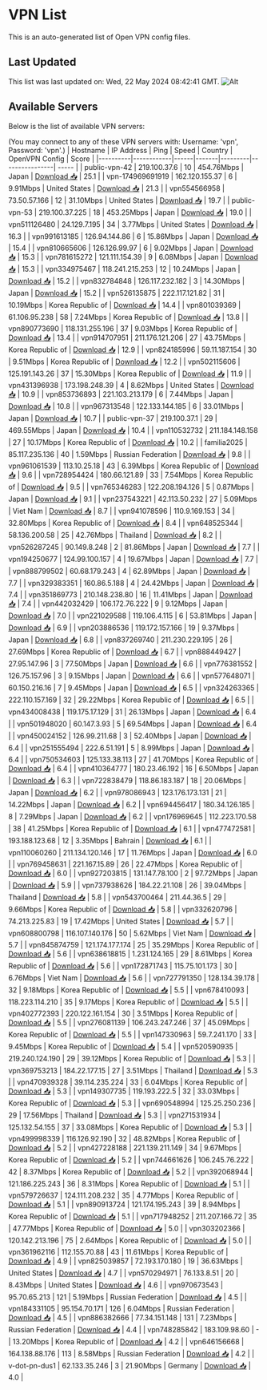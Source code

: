 # VPN List

This is an auto-generated list of Open VPN config files.

## Last Updated

This list was last updated on: Wed, 22 May 2024 08:42:41 GMT.
![Alt](https://repobeats.axiom.co/api/embed/186b98318ef1479477931607c1ad7d823f12451f.svg "Repobeats analytics image")

## Available Servers

Below is the list of available VPN servers:

(You may connect to any of these VPN servers with: Username: 'vpn', Password: 'vpn'.)
| Hostname | IP Address | Ping | Speed | Country | OpenVPN Config | Score |
|----------|------------|------|-------|---------|----------------| ----- |
| public-vpn-42 | 219.100.37.6 | 10 | 454.76Mbps | Japan | [Download 📥](./configs/server_0_JP.ovpn) | 25.1 |
| vpn-174969691919 | 162.120.155.37 | 6 | 9.91Mbps | United States | [Download 📥](./configs/server_1_US.ovpn) | 21.3 |
| vpn554566958 | 73.50.57.166 | 12 | 31.10Mbps | United States | [Download 📥](./configs/server_2_US.ovpn) | 19.7 |
| public-vpn-53 | 219.100.37.225 | 18 | 453.25Mbps | Japan | [Download 📥](./configs/server_3_JP.ovpn) | 19.0 |
| vpn511126480 | 24.129.7.195 | 34 | 3.77Mbps | United States | [Download 📥](./configs/server_4_US.ovpn) | 16.3 |
| vpn991613185 | 126.94.144.86 | 6 | 15.86Mbps | Japan | [Download 📥](./configs/server_5_JP.ovpn) | 15.4 |
| vpn810665606 | 126.126.99.97 | 6 | 9.02Mbps | Japan | [Download 📥](./configs/server_6_JP.ovpn) | 15.3 |
| vpn781615272 | 121.111.154.39 | 9 | 6.08Mbps | Japan | [Download 📥](./configs/server_7_JP.ovpn) | 15.3 |
| vpn334975467 | 118.241.215.253 | 12 | 10.24Mbps | Japan | [Download 📥](./configs/server_8_JP.ovpn) | 15.2 |
| vpn832784848 | 126.117.232.182 | 3 | 14.30Mbps | Japan | [Download 📥](./configs/server_9_JP.ovpn) | 15.2 |
| vpn526135875 | 222.117.121.82 | 31 | 10.19Mbps | Korea Republic of | [Download 📥](./configs/server_10_KR.ovpn) | 14.4 |
| vpn801039369 | 61.106.95.238 | 58 | 7.24Mbps | Korea Republic of | [Download 📥](./configs/server_11_KR.ovpn) | 13.8 |
| vpn890773690 | 118.131.255.196 | 37 | 9.03Mbps | Korea Republic of | [Download 📥](./configs/server_12_KR.ovpn) | 13.4 |
| vpn914707951 | 211.176.121.206 | 27 | 43.75Mbps | Korea Republic of | [Download 📥](./configs/server_13_KR.ovpn) | 12.9 |
| vpn824185996 | 59.11.187.154 | 30 | 9.51Mbps | Korea Republic of | [Download 📥](./configs/server_14_KR.ovpn) | 12.2 |
| vpn502115606 | 125.191.143.26 | 37 | 15.30Mbps | Korea Republic of | [Download 📥](./configs/server_15_KR.ovpn) | 11.9 |
| vpn431396938 | 173.198.248.39 | 4 | 8.62Mbps | United States | [Download 📥](./configs/server_16_US.ovpn) | 10.9 |
| vpn853736893 | 221.103.213.179 | 6 | 7.44Mbps | Japan | [Download 📥](./configs/server_17_JP.ovpn) | 10.8 |
| vpn967313548 | 122.133.144.185 | 6 | 33.01Mbps | Japan | [Download 📥](./configs/server_18_JP.ovpn) | 10.7 |
| public-vpn-37 | 219.100.37.1 | 29 | 469.55Mbps | Japan | [Download 📥](./configs/server_19_JP.ovpn) | 10.4 |
| vpn110532732 | 211.184.148.158 | 27 | 10.17Mbps | Korea Republic of | [Download 📥](./configs/server_20_KR.ovpn) | 10.2 |
| familia2025 | 85.117.235.136 | 40 | 1.59Mbps | Russian Federation | [Download 📥](./configs/server_21_RU.ovpn) | 9.8 |
| vpn961061539 | 113.10.25.18 | 43 | 6.39Mbps | Korea Republic of | [Download 📥](./configs/server_22_KR.ovpn) | 9.6 |
| vpn728954424 | 180.66.121.89 | 33 | 7.54Mbps | Korea Republic of | [Download 📥](./configs/server_23_KR.ovpn) | 9.5 |
| vpn765346283 | 122.208.194.126 | 5 | 0.87Mbps | Japan | [Download 📥](./configs/server_24_JP.ovpn) | 9.1 |
| vpn237543221 | 42.113.50.232 | 27 | 5.09Mbps | Viet Nam | [Download 📥](./configs/server_25_VN.ovpn) | 8.7 |
| vpn941078596 | 110.9.169.153 | 34 | 32.80Mbps | Korea Republic of | [Download 📥](./configs/server_26_KR.ovpn) | 8.4 |
| vpn648525344 | 58.136.200.58 | 25 | 42.76Mbps | Thailand | [Download 📥](./configs/server_27_TH.ovpn) | 8.2 |
| vpn526287245 | 90.149.8.248 | 2 | 81.86Mbps | Japan | [Download 📥](./configs/server_28_JP.ovpn) | 7.7 |
| vpn194250677 | 124.99.100.157 | 4 | 19.67Mbps | Japan | [Download 📥](./configs/server_29_JP.ovpn) | 7.7 |
| vpn888799502 | 60.68.179.243 | 4 | 62.89Mbps | Japan | [Download 📥](./configs/server_30_JP.ovpn) | 7.7 |
| vpn329383351 | 160.86.5.188 | 4 | 24.42Mbps | Japan | [Download 📥](./configs/server_31_JP.ovpn) | 7.4 |
| vpn351869773 | 210.148.238.80 | 16 | 11.41Mbps | Japan | [Download 📥](./configs/server_32_JP.ovpn) | 7.4 |
| vpn442032429 | 106.172.76.222 | 9 | 9.12Mbps | Japan | [Download 📥](./configs/server_33_JP.ovpn) | 7.0 |
| vpn221029588 | 119.106.4.115 | 6 | 53.81Mbps | Japan | [Download 📥](./configs/server_34_JP.ovpn) | 6.9 |
| vpn203886536 | 119.172.157.166 | 19 | 9.37Mbps | Japan | [Download 📥](./configs/server_35_JP.ovpn) | 6.8 |
| vpn837269740 | 211.230.229.195 | 26 | 27.69Mbps | Korea Republic of | [Download 📥](./configs/server_36_KR.ovpn) | 6.7 |
| vpn888449427 | 27.95.147.96 | 3 | 77.50Mbps | Japan | [Download 📥](./configs/server_37_JP.ovpn) | 6.6 |
| vpn776381552 | 126.75.157.96 | 3 | 9.15Mbps | Japan | [Download 📥](./configs/server_38_JP.ovpn) | 6.6 |
| vpn577648071 | 60.150.216.16 | 7 | 9.45Mbps | Japan | [Download 📥](./configs/server_39_JP.ovpn) | 6.5 |
| vpn324263365 | 222.110.157.169 | 32 | 29.22Mbps | Korea Republic of | [Download 📥](./configs/server_40_KR.ovpn) | 6.5 |
| vpn434008438 | 119.175.17.129 | 31 | 26.13Mbps | Japan | [Download 📥](./configs/server_41_JP.ovpn) | 6.4 |
| vpn501948020 | 60.147.3.93 | 5 | 69.54Mbps | Japan | [Download 📥](./configs/server_42_JP.ovpn) | 6.4 |
| vpn450024152 | 126.99.211.68 | 3 | 52.40Mbps | Japan | [Download 📥](./configs/server_43_JP.ovpn) | 6.4 |
| vpn251555494 | 222.6.51.191 | 5 | 8.99Mbps | Japan | [Download 📥](./configs/server_44_JP.ovpn) | 6.4 |
| vpn750534603 | 125.133.38.113 | 27 | 41.70Mbps | Korea Republic of | [Download 📥](./configs/server_45_KR.ovpn) | 6.4 |
| vpn410364777 | 180.23.46.192 | 16 | 6.50Mbps | Japan | [Download 📥](./configs/server_46_JP.ovpn) | 6.3 |
| vpn722838479 | 118.86.183.187 | 18 | 20.06Mbps | Japan | [Download 📥](./configs/server_47_JP.ovpn) | 6.2 |
| vpn978086943 | 123.176.173.131 | 21 | 14.22Mbps | Japan | [Download 📥](./configs/server_48_JP.ovpn) | 6.2 |
| vpn694456417 | 180.34.126.185 | 8 | 7.29Mbps | Japan | [Download 📥](./configs/server_49_JP.ovpn) | 6.2 |
| vpn176969645 | 112.223.170.58 | 38 | 41.25Mbps | Korea Republic of | [Download 📥](./configs/server_50_KR.ovpn) | 6.1 |
| vpn477472581 | 193.188.123.68 | 12 | 3.35Mbps | Bahrain | [Download 📥](./configs/server_51_BH.ovpn) | 6.1 |
| vpn110060260 | 211.134.120.146 | 17 | 11.76Mbps | Japan | [Download 📥](./configs/server_52_JP.ovpn) | 6.0 |
| vpn769458631 | 221.167.15.89 | 26 | 22.47Mbps | Korea Republic of | [Download 📥](./configs/server_53_KR.ovpn) | 6.0 |
| vpn927203815 | 131.147.78.100 | 2 | 97.72Mbps | Japan | [Download 📥](./configs/server_54_JP.ovpn) | 5.9 |
| vpn737938626 | 184.22.21.108 | 26 | 39.04Mbps | Thailand | [Download 📥](./configs/server_55_TH.ovpn) | 5.8 |
| vpn543700464 | 211.44.36.5 | 29 | 9.66Mbps | Korea Republic of | [Download 📥](./configs/server_56_KR.ovpn) | 5.8 |
| vpn332620796 | 74.213.225.83 | 19 | 17.42Mbps | United States | [Download 📥](./configs/server_57_US.ovpn) | 5.7 |
| vpn608800798 | 116.107.140.176 | 50 | 5.62Mbps | Viet Nam | [Download 📥](./configs/server_58_VN.ovpn) | 5.7 |
| vpn845874759 | 121.174.177.174 | 25 | 35.29Mbps | Korea Republic of | [Download 📥](./configs/server_59_KR.ovpn) | 5.6 |
| vpn638618815 | 1.231.124.165 | 29 | 8.61Mbps | Korea Republic of | [Download 📥](./configs/server_60_KR.ovpn) | 5.6 |
| vpn172871743 | 115.75.101.173 | 30 | 6.76Mbps | Viet Nam | [Download 📥](./configs/server_61_VN.ovpn) | 5.6 |
| vpn727791350 | 128.134.39.178 | 32 | 9.18Mbps | Korea Republic of | [Download 📥](./configs/server_62_KR.ovpn) | 5.5 |
| vpn678410093 | 118.223.114.210 | 35 | 9.17Mbps | Korea Republic of | [Download 📥](./configs/server_63_KR.ovpn) | 5.5 |
| vpn402772393 | 220.122.161.154 | 30 | 3.51Mbps | Korea Republic of | [Download 📥](./configs/server_64_KR.ovpn) | 5.5 |
| vpn276081139 | 106.243.247.246 | 37 | 45.09Mbps | Korea Republic of | [Download 📥](./configs/server_65_KR.ovpn) | 5.5 |
| vpn147330963 | 59.7.241.170 | 33 | 9.45Mbps | Korea Republic of | [Download 📥](./configs/server_66_KR.ovpn) | 5.4 |
| vpn520590935 | 219.240.124.190 | 29 | 39.12Mbps | Korea Republic of | [Download 📥](./configs/server_67_KR.ovpn) | 5.3 |
| vpn369753213 | 184.22.177.15 | 27 | 3.51Mbps | Thailand | [Download 📥](./configs/server_68_TH.ovpn) | 5.3 |
| vpn470939328 | 39.114.235.224 | 33 | 6.04Mbps | Korea Republic of | [Download 📥](./configs/server_69_KR.ovpn) | 5.3 |
| vpn149307735 | 119.193.222.5 | 32 | 33.03Mbps | Korea Republic of | [Download 📥](./configs/server_70_KR.ovpn) | 5.3 |
| vpn690548994 | 125.25.250.236 | 29 | 17.56Mbps | Thailand | [Download 📥](./configs/server_71_TH.ovpn) | 5.3 |
| vpn271531934 | 125.132.54.155 | 37 | 33.08Mbps | Korea Republic of | [Download 📥](./configs/server_72_KR.ovpn) | 5.3 |
| vpn499998339 | 116.126.92.190 | 32 | 48.82Mbps | Korea Republic of | [Download 📥](./configs/server_73_KR.ovpn) | 5.2 |
| vpn427228188 | 221.139.211.149 | 34 | 9.67Mbps | Korea Republic of | [Download 📥](./configs/server_74_KR.ovpn) | 5.2 |
| vpn744661626 | 106.245.76.222 | 42 | 8.37Mbps | Korea Republic of | [Download 📥](./configs/server_75_KR.ovpn) | 5.2 |
| vpn392068944 | 121.186.225.243 | 36 | 8.31Mbps | Korea Republic of | [Download 📥](./configs/server_76_KR.ovpn) | 5.1 |
| vpn579726637 | 124.111.208.232 | 35 | 4.77Mbps | Korea Republic of | [Download 📥](./configs/server_77_KR.ovpn) | 5.1 |
| vpn890913724 | 121.174.195.243 | 39 | 8.94Mbps | Korea Republic of | [Download 📥](./configs/server_78_KR.ovpn) | 5.1 |
| vpn717948252 | 211.207.166.72 | 35 | 47.77Mbps | Korea Republic of | [Download 📥](./configs/server_79_KR.ovpn) | 5.0 |
| vpn303202366 | 120.142.213.196 | 75 | 2.64Mbps | Korea Republic of | [Download 📥](./configs/server_80_KR.ovpn) | 5.0 |
| vpn361962116 | 112.155.70.88 | 43 | 11.61Mbps | Korea Republic of | [Download 📥](./configs/server_81_KR.ovpn) | 4.9 |
| vpn825039857 | 72.193.170.180 | 19 | 36.63Mbps | United States | [Download 📥](./configs/server_82_US.ovpn) | 4.7 |
| vpn570294971 | 76.133.8.51 | 20 | 8.43Mbps | United States | [Download 📥](./configs/server_83_US.ovpn) | 4.6 |
| vpn970673543 | 95.70.65.213 | 121 | 5.19Mbps | Russian Federation | [Download 📥](./configs/server_84_RU.ovpn) | 4.5 |
| vpn184331105 | 95.154.70.171 | 126 | 6.04Mbps | Russian Federation | [Download 📥](./configs/server_85_RU.ovpn) | 4.5 |
| vpn886382666 | 77.34.151.148 | 131 | 7.23Mbps | Russian Federation | [Download 📥](./configs/server_86_RU.ovpn) | 4.4 |
| vpn748285842 | 183.109.98.60 | - | 13.20Mbps | Korea Republic of | [Download 📥](./configs/server_87_KR.ovpn) | 4.2 |
| vpn646156668 | 164.138.88.176 | 113 | 8.58Mbps | Russian Federation | [Download 📥](./configs/server_88_RU.ovpn) | 4.2 |
| v-dot-pn-dus1 | 62.133.35.246 | 3 | 21.90Mbps | Germany | [Download 📥](./configs/server_89_DE.ovpn) | 4.0 |
